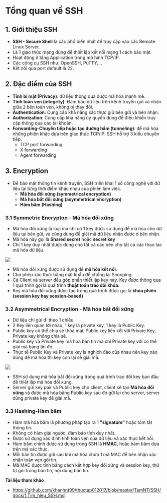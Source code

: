 # Tổng quan về SSH
## 1. Giới thiệu SSH
- **SSH - Secure Shell** là các phổ biến nhất để truy cập vào các Remote Linux Server.
- Là 1 giao thức mạng dùng để thiết lập kết nối mạng 1 cách bảo mật.
- Hoạt động ở tầng Application trong mô hình TCP/IP.
- Các công cụ SSH như: OpenSSH, PuTTY,...
-  Kết nối qua port default là 22.

## 2. Đặc điểm của SSH
-  **Tính bí mật (Privacy)**: dữ liệu thông qua được mã hóa mạnh mẽ. 
- **Tính toàn vẹn (integrity)**: Đảm bảo dữ liệu trên kênh truyền gửi và nhận giữa 2 bên toàn vẹn, không bị thay đổi.
- **Authentication**: Cung cấp khả năng xác thực giữ bên gửi và bên nhận.
- **Authorization**: Cung cấp khả năng ủy quyền dùng để điều khiển truy cập thông qua các tài khoản.
- **Forwarding-Chuyển tiếp hoặc tạo đường hầm (tunneling)**: để mã hóa những phiên khác dựa trên giao thức TCP/IP. SSH hỗ trợ 3 kiểu chuyển tiếp:
   + TCP port forwarding
   + X forwarding
   + Agent forwarding

## 3. Encryption 
- Để bảo mật thông tin kênh truyền, SSH triển khai 1 số công nghệ với dữ liệu tại từng thời điểm khác nhau của phiên làm việc.
   + **Mã hóa đối xứng (symmetrical encryption)**
   + **Mã hóa bất đối xứng (asymmetrical encryption)**
   + **Hàm băm (Hashing)**

### 3.1 Symmetric Encrypton - Mã hóa đối xứng
- Mã hóa đối xứng là loại mã chỉ có 1 key được sử dụng để mã hóa cho dữ liệu tại bên gửi, và cũng dùng để giải mã dữ liệu nhận được ở bên nhận.
- Mã hóa này gọi là **Shared secret** hoặc **secret key**
- Chỉ 1 key duy nhất được dùng cho tất cả các bên cho tất cả các thao tác mã hóa dữ liệu.

![](https://raw.githubusercontent.com/khanhnt99/thuctap012017/master/TamNT/SSH/images/1.1.png)
- Mã hóa đối xứng được sử dụng để **mã hóa kết nối**.
- Cho phép xác thực bằng mật khẩu để chống lại Snooping.
- Cả Client và server đều góp phần thiết lập key này. Key được thông qua 1 quá trình gọi là quá trình **thuật toán trao đổi khóa**.
- Key mã hóa đối xứng được tạo trong quá trình được gọi là **khóa phiên (session key hay session-based)**

### 3.2 Asymmetrical Encryption - Mã hóa bất đối xứng
- Dữ liệu chỉ gửi đi theo 1 chiều.
- 2 Key liên quan tới nhau, 1 key là private key, 1 key là Public Key.
- Public key có thể chia sẻ thỏa mái. Public key liên kết với Private Key, Private key không chia sẻ.
- Public key và Private key mã hóa bản tin mà chỉ Private key với có thể giải mã bảng tin đó.
- Thực tế Public Key và Private key là nghịch đảo của nhau nên key nào dùng để mã hóa thì key còn lại sẽ giải mã. 

![](https://raw.githubusercontent.com/khanhnt99/thuctap012017/master/TamNT/SSH/images/1.2.png)
- SSH sử dụng mã hóa bất đối xứng trong quá trình trao đổi key ban đầu để thiết lập mã hóa đối xứng.
- Server gửi key pair và Public key cho client, client sẽ tạo **Mã hóa đối xứng** và được mã hóa bằng Public key sau đó gửi lại cho server, server dùng private key để giải mã.

### 3.3 Hashing-Hàm băm
- Hàm mã hóa băm là phương pháp tạo ra 1 **"signature"** hoặc tóm tắt thông tin.
- Không có hàm giải ngược, đảm báo tính duy nhất.
- Được sử dụng xác định tính toàn vẹn của dữ liệu và xác thực kết nối. 
- Hàm băm chính được sử dụng trong SSH là **HMAC**, hoặc hàm băm dựa trên mã xác thực.
- Mỗi bản tin được gửi sau khi mã hóa chứa 1 mã MAC để bên nhận xác nhận toàn vẹn gói tin.
- Mã MAC được tính bằng cách kết hợp key đối xứng và session key, thứ tự gói trong bản tin, nội dung bản tin.

**Tài liệu tham khảo**
- https://github.com/khanhnt99/thuctap012017/blob/master/TamNT/SSH/docs/1.Tim_hieu_SSH.md

